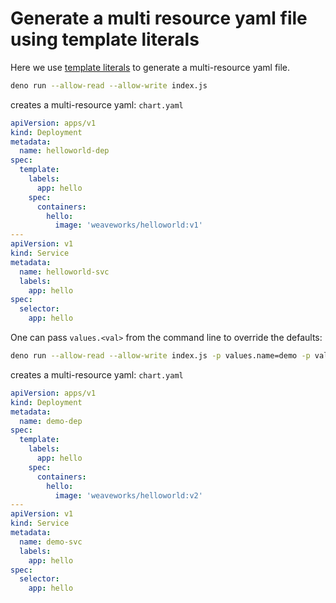 # Generate a multi resource yaml file using template literals

Here we use
[template literals](https://developer.mozilla.org/en-US/docs/Web/JavaScript/Reference/Template_literals)
to generate a multi-resource yaml file.

```bash
deno run --allow-read --allow-write index.js
```

creates a multi-resource yaml: `chart.yaml`

```yaml
apiVersion: apps/v1
kind: Deployment
metadata:
  name: helloworld-dep
spec:
  template:
    labels:
      app: hello
    spec:
      containers:
        hello:
          image: 'weaveworks/helloworld:v1'
---
apiVersion: v1
kind: Service
metadata:
  name: helloworld-svc
  labels:
    app: hello
spec:
  selector:
    app: hello
```

One can pass `values.<val>` from the command line to override the defaults:

```bash
deno run --allow-read --allow-write index.js -p values.name=demo -p values.image.tag=v2
```

creates a multi-resource yaml: `chart.yaml`

```yaml
apiVersion: apps/v1
kind: Deployment
metadata:
  name: demo-dep
spec:
  template:
    labels:
      app: hello
    spec:
      containers:
        hello:
          image: 'weaveworks/helloworld:v2'
---
apiVersion: v1
kind: Service
metadata:
  name: demo-svc
  labels:
    app: hello
spec:
  selector:
    app: hello
```
